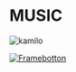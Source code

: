 # MUSIC

![kamilo](https://github.com/KAMBLACK66/music/assets/93850511/17fcfa85-4068-407c-981c-79ca16c58b96)

[![Framebotton](https://github.com/KAMBLACK66/music/assets/93850511/40d06651-4d43-4df1-86b1-f6ce322769da)](https://kamblack66.github.io/music/)

